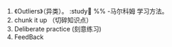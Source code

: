 1. 《Outliers》（异类）。 :study:book:
  %% -马尔科姆
  学习方法。
  1. chunk it up （切碎知识点）
  2. Deliberate practice (刻意练习)
  3. FeedBack
